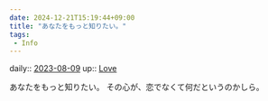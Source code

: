 ```yaml
---
date: 2024-12-21T15:19:44+09:00
title: "あなたをもっと知りたい。"
tags:
 - Info
---
```


daily:: [2023-08-09](/Daily_Note/2023-08-09.md)
up:: [Love](../Bar/Novel/Topics/Love.md)

あなたをもっと知りたい。
その心が、恋でなくて何だというのかしら。